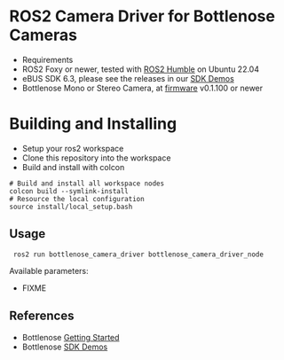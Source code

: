 # ROS2 Camera Driver for Bottlenose Cameras

 * Requirements 
  * ROS2 Foxy or newer, tested with [ROS2 Humble](https://docs.ros.org/en/foxy/Releases/Release-Humble-Hawksbill.html) on Ubuntu 22.04
  * eBUS SDK 6.3, please see the releases in our [SDK Demos](https://github.com/labforge/sdk-demos/releases)
  * Bottlenose Mono or Stereo Camera, at [firmware](https://github.com/labforge/bottlenose/releases/) v0.1.100 or newer


# Building and Installing

 * Setup your ros2 workspace
 * Clone this repository into the workspace
 * Build and install with colcon
```
# Build and install all workspace nodes
colcon build --symlink-install
# Resource the local configuration
source install/local_setup.bash
```

## Usage

```
 ros2 run bottlenose_camera_driver bottlenose_camera_driver_node
```

Available parameters:
 * FIXME

## References
 * Bottlenose [Getting Started](https://docs.labforge.ca/docs/getting-started)
 * Bottlenose [SDK Demos](https://github.com/labforge/sdk-demos)

